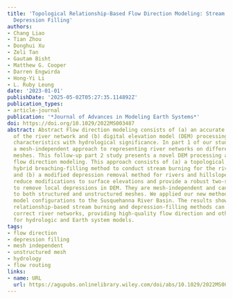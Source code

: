 ```yaml
---
title: 'Topological Relationship-Based Flow Direction Modeling: Stream Burning and
  Depression Filling'
authors:
- Chang Liao
- Tian Zhou
- Donghui Xu
- Zeli Tan
- Gautam Bisht
- Matthew G. Cooper
- Darren Engwirda
- Hong-Yi Li
- L. Ruby Leung
date: '2023-01-01'
publishDate: '2025-05-02T05:27:35.114892Z'
publication_types:
- article-journal
publication: '*Journal of Advances in Modeling Earth Systems*'
doi: https://doi.org/10.1029/2022MS003487
abstract: Abstract Flow direction modeling consists of (a) an accurate representation
  of the river network and (b) digital elevation model (DEM) processing to preserve
  characteristics with hydrological significance. In part 1 of our study, we presented
  a mesh-independent approach to representing river networks on different types of
  meshes. This follow-up part 2 study presents a novel DEM processing approach for
  flow direction modeling. This approach consists of (a) a topological relationship-based
  hybrid breaching-filling method to conduct stream burning for the river network
  and (b) a modified depression removal method for rivers and hillslopes. Our methods
  reduce modifications to surface elevations and provide a robust two-step procedure
  to remove local depressions in DEM. They are mesh-independent and can be applied
  to both structured and unstructured meshes. We applied our new methods with different
  model configurations to the Susquehanna River Basin. The results show that topological
  relationship-based stream burning and depression-filling methods can reproduce the
  correct river networks, providing high-quality flow direction and other characteristics
  for hydrologic and Earth system models.
tags:
- flow direction
- depression filling
- mesh independent
- unstructured mesh
- hydrology
- flow routing
links:
- name: URL
  url: https://agupubs.onlinelibrary.wiley.com/doi/abs/10.1029/2022MS003487
---
```

